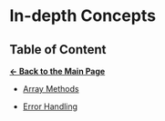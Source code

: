 # In-depth Concepts

## Table of Content

[**&larr; Back to the Main Page**](./../README.md)

- [Array Methods](./array-methods.md)

<div></div>

- [Error Handling](./error-handling.md)

<div></div>

<br>
